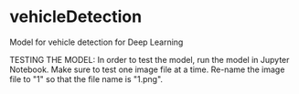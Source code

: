 # vehicleDetection
Model for vehicle detection for Deep Learning

TESTING THE MODEL:
In order to test the model, run the model in Jupyter Notebook. Make sure to test one image file at a time. Re-name the image file to "1" so that the file name is "1.png". 

